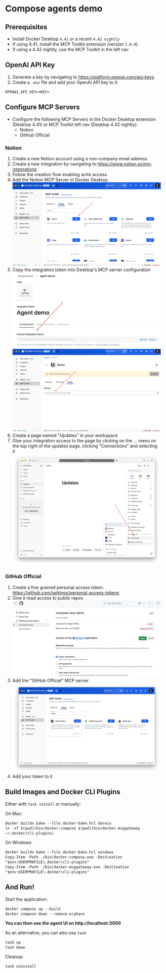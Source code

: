 # Compose agents demo

## Prerequisites

+ Install Docker Desktop `4.41` or a recent `4.42 nightly`
+ If using 4.41, install the MCP Toolkit extension (version `1.0.0`)
+ If using a 4.42 nightly, use the MCP Toolkit in the left nav

## OpenAI API Key

1. Generate a key by navigating to https://platform.openai.com/api-keys
1. Create a `.env` file and add your OpenAI API key to it:
```console
OPENAI_API_KEY=<KEY>
```

## Configure MCP Servers

+ Configure the following MCP Servers in the Docker Desktop extension (Desktop 4.41) or MCP Toolkit left nav (Desktop 4.42 nightly):
  + Notion
  + GitHub Official

### Notion

1. Create a new Notion account using a non-company email address
1. Create a new integration by navigating to https://www.notion.so/my-integrations
1. Follow the creation flow enabling write access
1. Add the Notion MCP Server in Docker Desktop
![Notion MCP extension](./img/notion-mcp-server.png)
1. Copy the integration token into Desktop's MCP server configuration
![Notion token](./img/notion-token.png)
![Notion MCP config](./img/notion-mcp-config.png)
1. Create a page named "Updates" in your workspace
1. Give your integration access to the page by clicking on the ... menu on the top right of the updates page, clicking "Connections" and selecting it
![Notion page perms](./img/notion-page-perms.png)

### GitHub Official

1. Create a fine grained personal access token: https://github.com/settings/personal-access-tokens
1. Give it read access to public repos
![GitHub token perms](./img/github-perms.png)
1. Add the "GitHub Official" MCP server
![GitHub MCP server](./img/github-mcp-server.png)
1. Add your token to it

## Build Images and Docker CLI Plugins

Either with `task install` or manually:

On Mac:

```console
docker buildx bake --file docker-bake.hcl darwin
ln -sf $(pwd)/bin/docker-compose $(pwd)/bin/docker-mcpgateway ~/.docker/cli-plugins/
```

On Windows:

```console
docker buildx bake --file docker-bake.hcl windows
Copy-Item -Path ./bin/docker-compose.exe -Destination "$env:USERPROFILE\.docker\cli-plugins"
Copy-Item -Path ./bin/docker-mcpgateway.exe -Destination "$env:USERPROFILE\.docker\cli-plugins"
```

## And Run!

Start the application:

```console
docker compose up --build
docker compose down --remove-orphans
```

**You can then see the agent UI on http://localhost:3000**

As an alternative, you can also use `task`

```console
task up
task down
```

Cleanup:

```console
task uninstall
```
